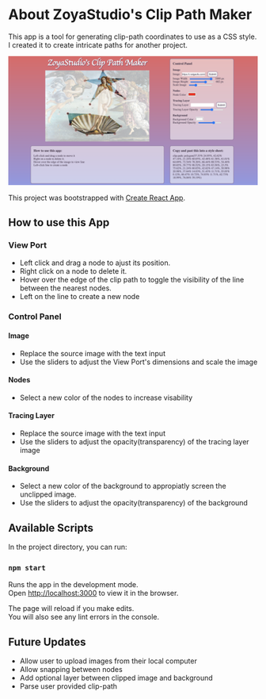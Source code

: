 # About ZoyaStudio's Clip Path Maker
This app is a tool for generating clip-path coordinates to use as a CSS style. I created it to create intricate paths for another project.

<p align="center">
  <img src="./app-screenshot.png" ><br>
</p>

This project was bootstrapped with [Create React App](https://github.com/facebook/create-react-app).
## How to use this App
### View Port
* Left click and drag a node to ajust its position.
* Right click on a node to delete it.
* Hover over the edge of the clip path to toggle the visibility of the line between the nearest nodes.
* Left on the line to create a new node
### Control Panel
#### Image
* Replace the source image with the text input
* Use the sliders to adjust the View Port's dimensions and scale the image
#### Nodes
* Select a new color of the nodes to increase visability
#### Tracing Layer
* Replace the source image with the text input
* Use the sliders to adjust the opacity(transparency) of the tracing layer image
#### Background
* Select a new color of the background to appropiatly screen the unclipped image.
* Use the sliders to adjust the opacity(transparency) of the background



## Available Scripts
In the project directory, you can run:

### `npm start`
Runs the app in the development mode.\
Open [http://localhost:3000](http://localhost:3000) to view it in the browser.

The page will reload if you make edits.\
You will also see any lint errors in the console.

## Future Updates

* Allow user to upload images from their local computer
* Allow snapping between nodes
* Add optional layer between clipped image and background
* Parse user provided clip-path